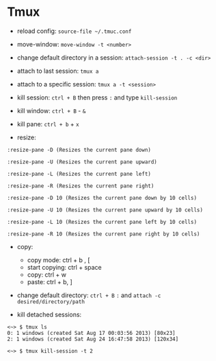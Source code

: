 # Tmux

* reload config: `source-file ~/.tmuc.conf`
* move-window: `move-window -t <number>`

* change default directory in a session:
  `attach-session -t . -c <dir>`

* attach to last session: `tmux a`

* attach to a specific session: `tmux a -t <session>`

* kill session: `ctrl + B` then press `:` and type `kill-session`

* kill window: `ctrl + B` - `&`
* kill pane: `ctrl + b` + `x`

* resize:
```
:resize-pane -D (Resizes the current pane down) 

:resize-pane -U (Resizes the current pane upward) 

:resize-pane -L (Resizes the current pane left) 

:resize-pane -R (Resizes the current pane right) 

:resize-pane -D 10 (Resizes the current pane down by 10 cells) 

:resize-pane -U 10 (Resizes the current pane upward by 10 cells) 

:resize-pane -L 10 (Resizes the current pane left by 10 cells) 

:resize-pane -R 10 (Resizes the current pane right by 10 cells) 
```

* copy:
    * copy mode: ctrl + b , [
    * start copying: ctrl + space
    * copy: ctrl + w
    * paste: ctrl + b, ]

* change default directory: `ctrl + B` `:` and `attach -c desired/directory/path`

* kill detached sessions:
```
<~> $ tmux ls
0: 1 windows (created Sat Aug 17 00:03:56 2013) [80x23]
2: 1 windows (created Sat Aug 24 16:47:58 2013) [120x34]

<~> $ tmux kill-session -t 2
```
